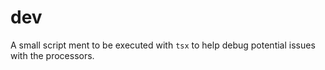# dev

A small script ment to be executed with `tsx` to help debug potential issues with the processors.
